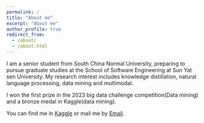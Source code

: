 ```yaml
---
permalink: /
title: "About me"
excerpt: "About me"
author_profile: true
redirect_from: 
  - /about/
  - /about.html
---
```


I am a senior student from South China Normal University, preparing to pursue graduate studies at the School of Software Engineering at Sun Yat sen University. My research interest includes knowledge distillation, natural language processing, data mining and multimodal.

I won the first prize in the 2023 big data challenge competition(Data mining) and a bronze medal in Kaggle(data mining).

You can find me in [Kaggle](https://www.kaggle.com/jasonczh) or mail me by [Email](jasonczh4(AT)gmail(DOT)com).
